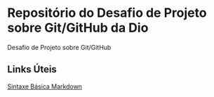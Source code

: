# Repositório do Desafio de Projeto sobre Git/GitHub da Dio
Desafio de Projeto sobre Git/GitHub


## Links Úteis 
[Sintaxe Básica Markdown](https://www.markdownguide.org/cheat-sheet/)
